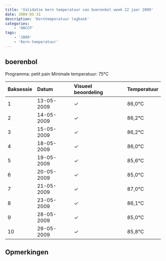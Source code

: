 ```yaml
---
title: 'Validatie kern temperatuur van boerenbol week 22 jaar 2009'
date: 2009-05-31
description: 'Kerntemperatuur logboek'
categories:
    - 'HACCP'
tags:
    - '2009'
    - 'Kern-temperatuur'
---
```


## boerenbol

Programma: petit pain
Minimale temperatuur: 75°C

| Baksessie | Datum | Visueel beoordeling | Temperatuur |
|:---|:---|:---|:---|
| 1 | 13-05-2009 | &check; | 86,0°C |
| 2 | 14-05-2009 | &check; | 86,2°C |
| 3 | 15-05-2009 | &check; | 86,2°C |
| 4 | 18-05-2009 | &check; | 86,0°C |
| 5 | 19-05-2009 | &check; | 85,6°C |
| 6 | 20-05-2009 | &check; | 85,0°C |
| 7 | 21-05-2009 | &check; | 87,0°C |
| 8 | 23-05-2009 | &check; | 86,1°C |
| 9 | 28-05-2009 | &check; | 85,0°C |
| 10 | 29-05-2009 | &check; | 85,8°C |

## Opmerkingen



